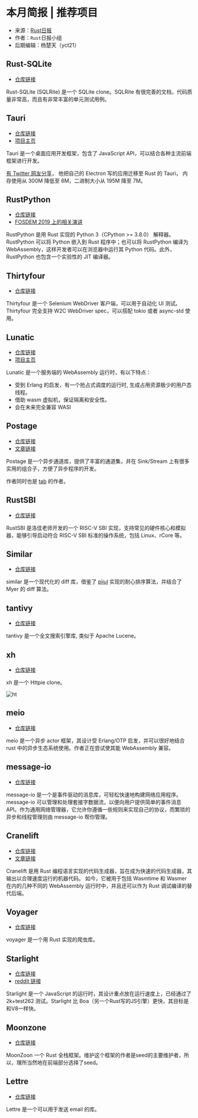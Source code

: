 # 本月简报 | 推荐项目

- 来源：[Rust日报](https://rustcc.cn/section?id=f4703117-7e6b-4caf-aa22-a3ad3db6898f)
- 作者：`Rust`日报小组
- 后期编辑：杨楚天（yct21）

## Rust-SQLite

- [仓库链接](https://github.com/joaoh82/rust_sqlite)

Rust-SQLite (SQLRite) 是一个 SQLite clone。SQLRite 有很完善的文档，代码质量非常高，而且有非常丰富的单元测试用例。

## Tauri

- [仓库链接](https://github.com/tauri-apps/tauri)
- [项目主页](https://tauri.studio/en/)

Tauri 是一个桌面应用开发框架，包含了 JavaScript API，可以结合各种主流前端框架进行开发。

[有 Twitter 网友分享](https://twitter.com/victorhqc/status/1356990383792791555)，
他把自己的 Electron 写的应用迁移至 Rust 的 Tauri，
内存使用从 300M 降低至 6M，二进制大小从 195M 降至 7M。

## RustPython

- [仓库链接](https://github.com/RustPython/RustPython) 
- [FOSDEM 2019 上的相关演讲](https://www.youtube.com/watch?v=nJDY9ASuiLc)

RustPython 是用 Rust 实现的 Python 3（CPython >= 3.8.0） 解释器。 RustPython 可以将 Python 嵌入到 Rust 程序中；也可以将 RustPython 编译为 WebAssembly，这样开发者可以在浏览器中运行其 Python 代码。此外，RustPython 也包含一个实验性的 JIT 编译器。

## Thirtyfour

- [仓库链接](https://github.com/stevepryde/thirtyfour)

Thirtyfour 是一个 Selenium WebDriver 客户端，可以用于自动化 UI 测试。Thirtyfour 完全支持 W2C WebDriver spec，可以搭配 tokio 或者 async-std 使用。

## Lunatic

- [仓库链接](https://github.com/lunatic-solutions/lunatic)
- [项目主页](https://lunatic.solutions/)

Lunatic 是一个服务端的 WebAssembly 运行时，有以下特点：

- 受到 Erlang 的启发，有一个抢占式调度的运行时, 生成占用资源极少的用户态线程。
- 借助 wasm 虚拟机，保证隔离和安全性。
- 会在未来完全兼容 WASI 

## Postage

- [仓库链接](https://github.com/austinjones/postage-rs) 
- [文章链接](https://implaustin.hashnode.dev/announcing-postage)

Postage 是一个异步通道库，提供了丰富的通道集，并在 Sink/Stream 上有很多实用的组合子，方便了异步程序的开发。

作者同时也是 [tab](https://github.com/austinjones/tab-rs/) 的作者。

## RustSBI

- [仓库链接](https://github.com/luojia65/rustsbi)

RustSBI 是洛佳老师开发的一个 RISC-V SBI 实现，支持常见的硬件核心和模拟器，能够引导启动符合 RISC-V SBI 标准的操作系统，包括 Linux、rCore 等。

## Similar

- [仓库链接](https://github.com/mitsuhiko/similar)

similar 是一个现代化的 diff 库，借鉴了 [pijul](https://pijul.org/) 实现的耐心排序算法，并结合了 Myer 的 diff 算法。

## tantivy

- [仓库链接](https://github.com/tantivy-search/tantivy)

tantivy 是一个全文搜索引擎库, 类似于 Apache Lucene。

## xh

- [仓库链接](https://github.com/ducaale/xh)

xh 是一个 Httpie clone。

![ht](https://github.com/ducaale/xh/raw/master/assets/xh-demo.gif)

## meio

- [仓库链接](https://github.com/rillrate/meio)

meio 是一个异步 actor 框架，其设计受 Erlang/OTP 启发，并可以很好地结合 rust 中的异步生态系统使用。作者正在尝试使其能 WebAssembly 兼容。

## message-io

- [仓库链接](https://github.com/lemunozm/message-io)

message-io 是一个是事件驱动的消息库，可轻松快速地构建网络应用程序。message-io 可以管理和处理套接字数据流，以便向用户提供简单的事件消息 API。作为通用网络管理器，它允许你遵循一些规则来实现自己的协议，而繁琐的异步和线程管理则由 message-io 帮你管理。 

## Cranelift

- [仓库链接](https://github.com/bytecodealliance/wasmtime/tree/main/cranelift)
- [文章链接](https://blog.benj.me/2021/02/17/cranelift-codegen-primer/)

Cranelift 是用 Rust 编程语言实现的代码生成器，旨在成为快速的代码生成器，其输出以合理速度运行的机器代码。
如今，它被用于包括 Wasmtime 和 Wasmer 在内的几种不同的 WebAssembly 运行时中，并且还可以作为 Rust 调试编译的替代后端。

## Voyager

- [仓库链接](https://github.com/mattsse/voyager)

voyager 是一个用 Rust 实现的爬虫库。

## Starlight

- [仓库链接](https://github.com/Starlight-JS/Starlight)
- [reddit 链接](https://github.com/Starlight-JS/Starlight)

Starlight 是一个 JavaScript 的运行时，其设计重点放在运行速度上，已经通过了 2k+test262 测试。Starlight 比 Boa（另一个Rust写的JS引擎）更快，其目标是和V8一样快。

## Moonzone

- [仓库链接](https://github.com/MoonZoon/MoonZoon)

MoonZoon 一个 Rust 全栈框架。维护这个框架的作者是seed的主要维护者，所以，理所当然地在前端部分选择了seed。

## Lettre

- [仓库链接](https://github.com/lettre/lettre)

Lettre 是一个可以用于发送 email 的库。
